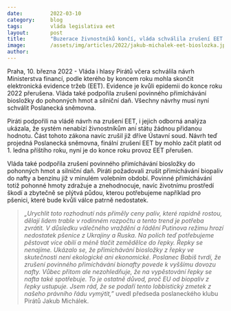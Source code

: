 ```yaml
---
date:         2022-03-10
category:     blog
tags:         vláda legislativa eet 
layout:       post
title:        "Buzerace živnostníků končí, vláda schválila zrušení EET. Podpořila i stopku na povinné přimíchávání biosložky do pohonných hmot a silniční daň"
image:        /assets/img/articles/2022/jakub-michalek-eet-bioslozka.jpg
author:       
---
```


Praha, 10. března 2022 - Vláda i hlasy Pirátů včera schválila návrh Ministerstva financí, podle kterého by koncem roku mohla skončit elektronická evidence tržeb (EET). Evidence je kvůli epidemii do konce roku 2022 přerušena. Vláda také podpořila zrušení povinného přimíchávání biosložky do pohonných hmot a silniční daň. Všechny návrhy musí nyní schválit Poslanecká sněmovna.

Piráti podpořili na vládě návrh na zrušení EET, i jejich odborná analýza ukázala, že systém nenabízí živnostníkům ani státu žádnou přidanou hodnotu. Část tohoto zákona navíc zrušil  již dříve Ústavní soud. Návrh teď projedná Poslanecká sněmovna, finální zrušení EET by mohlo začít platit od 1. ledna příštího roku, nyní je do konce roku provoz EET přerušen.

Vláda také podpořila zrušení povinného přimíchávání biosložky do pohonných hmot a silniční daň. Piráti požadovali zrušit přimíchávání biopaliv do nafty a benzínu již v minulém volebním období. Povinné přimíchávání totiž pohonné hmoty zdražuje a znehodnocuje, navíc životnímu prostředí škodí a zbytečně se plýtvá půdou, kterou potřebujeme například pro pšenici, které bude kvůli válce patrně nedostatek.

> *„Urychlit toto rozhodnutí nás přiměly ceny paliv, které rapidně rostou, dělají lidem trable v rodinném rozpočtu a tento trend je potřeba zvrátit. V důsledku válečného vraždění a řádění Putinova režimu hrozí nedostatek pšenice z Ukrajiny a Ruska. Na polích teď potřebujeme pěstovat více obilí a méně tlačit zemědělce do řepky. Řepky se nenajíme. Ukázalo se, že přimíchávání biosložky z řepky ve skutečnosti není ekologické ani ekonomické. Poslanec Babiš tvrdí, že zrušení povinného přimíchávání bionafty povede k vyššímu dovozu nafty. Vůbec přitom ale nezohledňuje, že na vypěstování řepky se nafta také spotřebuje. To je ostatně důvod, proč EU od biopaliv z řepky ustupuje. Jsem rád, že se podaří tento lobbistický zmetek z našeho právního řádu vymýtit,”* uvedl předseda poslaneckého klubu Pirátů Jakub Michálek. 


